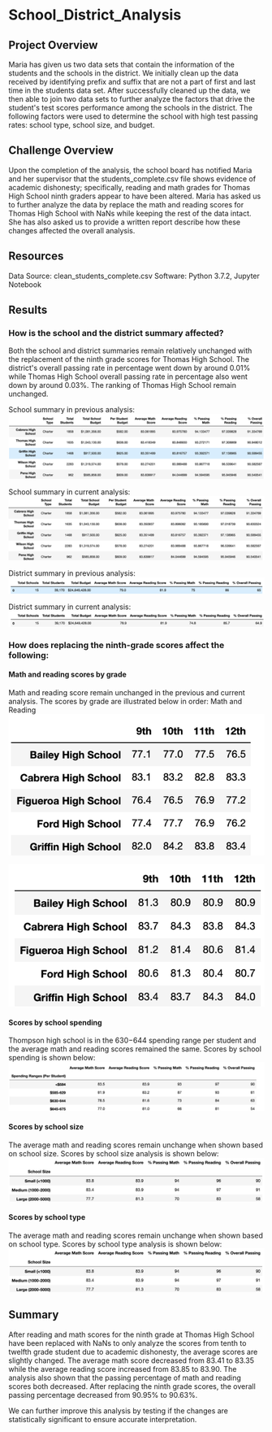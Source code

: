 # School_District_Analysis

## Project Overview 
Maria has given us two data sets that contain the information of the students and the schools in the district. We initially clean up the data received by identifying prefix and suffix that are not a part of first and last time in the students data set. After successfully cleaned up the data, we then able to join two data sets to further analyze the factors that drive the student's test scores performance among the schools in the district. The following factors were used to determine the school with high test passing rates: school type, school size, and budget.

## Challenge Overview
Upon the completion of the analysis, the school board has notified Maria and her supervisor that the students_complete.csv file shows evidence of academic dishonesty; specifically, reading and math grades for Thomas High School ninth graders appear to have been altered. Maria has asked us to further analyze the data by replace the math and reading scores for Thomas High School with NaNs while keeping the rest of the data intact. She has also asked us to provide a written report
describe how these changes affected the overall analysis.

## Resources
Data Source: clean_students_complete.csv Software: Python 3.7.2, Jupyter Notebook

## Results

### How is the school and the district summary affected?
Both the school and district summaries remain relatively unchanged with the replacement of the ninth grade scores for Thomas High School. The district's overall passing rate in percentage went down by around 0.01% while Thomas High School overall passing rate in percentage also went down by around 0.03%. The ranking of Thomas High School remain unchanged.

School summary in previous analysis:
![TopSchool_old](Resources/TopSchool_old.png)

School summary in current analysis:
![TopSchool_new](Resources/TopSchool_new.png)

District summary in previous analysis:
![District_old](Resources/District_old.png)

District summary in current analysis:
![District_new](Resources/District_new.png)

### How does replacing the ninth-grade scores affect the following:

#### Math and reading scores by grade
Math and reading score remain unchanged in the previous and current analysis. The scores by grade are illustrated below in order: Math and Reading
 ![Math_by_grade](Resources/Math_by_grade.png)
 
 ![Reading_by_grade](Resources/Reading_by_grade.png)

#### Scores by school spending
Thompson high school is in the $630-$644 spending range per student and the average math and reading scores remained the same. Scores by school spending is shown below:
 ![Passing_by_budget](Resources/Passing_by_budget.png)

#### Scores by school size
The average math and reading scores remain unchange when shown based on school size. Scores by school size analysis is shown below:
![School_size](Resources/School_size.png)

#### Scores by school type
The average math and reading scores remain unchange when shown based on school type. Scores by school type analysis is shown below:
![School_size](Resources/School_size.png)

## Summary
After reading and math scores for the ninth grade at Thomas High School have been replaced with NaNs to only analyze the scores from tenth to twelfth grade student due to academic dishonesty, the average scores are slightly changed. The average math score decreased from 83.41 to 83.35 while the average reading score increased from 83.85 to 83.90. The analysis also shown that the passing percentage of math and reading scores both decreased. After replacing the ninth grade scores, the overall passing percentage decreased from 90.95% to 90.63%. 

We can further improve this analysis by testing if the changes are statistically significant to ensure accurate interpretation.

